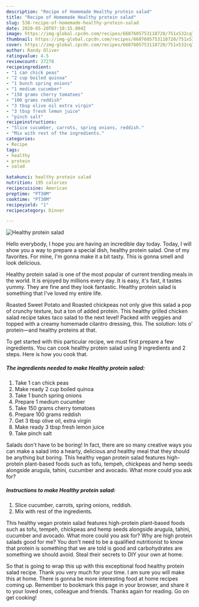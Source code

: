 ```yaml
---
description: "Recipe of Homemade Healthy protein salad"
title: "Recipe of Homemade Healthy protein salad"
slug: 538-recipe-of-homemade-healthy-protein-salad
date: 2020-05-20T07:10:15.004Z
image: https://img-global.cpcdn.com/recipes/6687605753118720/751x532cq70/healthy-protein-salad-recipe-main-photo.jpg
thumbnail: https://img-global.cpcdn.com/recipes/6687605753118720/751x532cq70/healthy-protein-salad-recipe-main-photo.jpg
cover: https://img-global.cpcdn.com/recipes/6687605753118720/751x532cq70/healthy-protein-salad-recipe-main-photo.jpg
author: Randy Oliver
ratingvalue: 4.5
reviewcount: 27278
recipeingredient:
- "1 can chick peas"
- "2 cup boiled quinoa"
- "1 bunch spring onions"
- "1 medium cucumber"
- "150 grams cherry tomatoes"
- "100 grams reddish"
- "3 tbsp olive oil extra virgin"
- "3 tbsp fresh lemon juice"
- "pinch salt"
recipeinstructions:
- "Slice cucumber, carrots, spring onions, reddish."
- "Mix with rest of the ingredients."
categories:
- Recipe
tags:
- healthy
- protein
- salad

katakunci: healthy protein salad 
nutrition: 195 calories
recipecuisine: American
preptime: "PT30M"
cooktime: "PT30M"
recipeyield: "1"
recipecategory: Dinner

---
```



![Healthy protein salad](https://img-global.cpcdn.com/recipes/6687605753118720/751x532cq70/healthy-protein-salad-recipe-main-photo.jpg)

Hello everybody, I hope you are having an incredible day today. Today, I will show you a way to prepare a special dish, healthy protein salad. One of my favorites. For mine, I'm gonna make it a bit tasty. This is gonna smell and look delicious.

Healthy protein salad is one of the most popular of current trending meals in the world. It is enjoyed by millions every day. It is easy, it's fast, it tastes yummy. They are fine and they look fantastic. Healthy protein salad is something that I've loved my entire life.

Roasted Sweet Potato and Roasted chickpeas not only give this salad a pop of crunchy texture, but a ton of added protein. This healthy grilled chicken salad recipe takes taco salad to the next level! Packed with veggies and topped with a creamy homemade cilantro dressing, this. The solution: lots o&#39; protein—and healthy proteins at that.


To get started with this particular recipe, we must first prepare a few ingredients. You can cook healthy protein salad using 9 ingredients and 2 steps. Here is how you cook that.

<!--inarticleads1-->

##### The ingredients needed to make Healthy protein salad:

1. Take 1 can chick peas
1. Make ready 2 cup boiled quinoa
1. Take 1 bunch spring onions
1. Prepare 1 medium cucumber
1. Take 150 grams cherry tomatoes
1. Prepare 100 grams reddish
1. Get 3 tbsp olive oil, extra virgin
1. Make ready 3 tbsp fresh lemon juice
1. Take pinch salt


Salads don&#39;t have to be boring! In fact, there are so many creative ways you can make a salad into a hearty, delicious and healthy meal that they should be anything but boring. This healthy vegan protein salad features high-protein plant-based foods such as tofu, tempeh, chickpeas and hemp seeds alongside arugula, tahini, cucumber and avocado. What more could you ask for? 

<!--inarticleads2-->

##### Instructions to make Healthy protein salad:

1. Slice cucumber, carrots, spring onions, reddish.
1. Mix with rest of the ingredients.


This healthy vegan protein salad features high-protein plant-based foods such as tofu, tempeh, chickpeas and hemp seeds alongside arugula, tahini, cucumber and avocado. What more could you ask for? Why are high protein salads good for me? You don&#39;t need to be a qualified nutritionist to know that protein is something that we are told is good and carbohydrates are something we should avoid. Steal their secrets to DIY your own at home. 

So that is going to wrap this up with this exceptional food healthy protein salad recipe. Thank you very much for your time. I am sure you will make this at home. There is gonna be more interesting food at home recipes coming up. Remember to bookmark this page in your browser, and share it to your loved ones, colleague and friends. Thanks again for reading. Go on get cooking!
